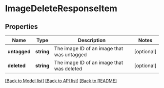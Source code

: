 # ImageDeleteResponseItem

## Properties
Name | Type | Description | Notes
------------ | ------------- | ------------- | -------------
**untagged** | **string** | The image ID of an image that was untagged | [optional] 
**deleted** | **string** | The image ID of an image that was deleted | [optional] 

[[Back to Model list]](../README.md#documentation-for-models) [[Back to API list]](../README.md#documentation-for-api-endpoints) [[Back to README]](../README.md)


